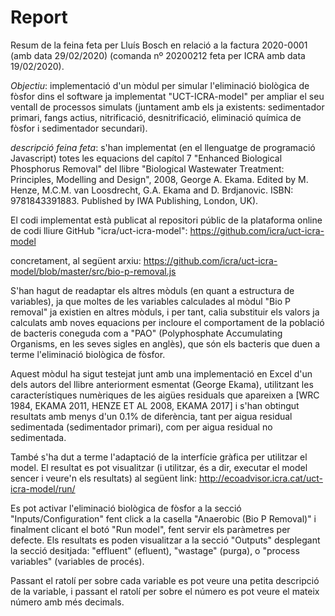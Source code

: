 Report
======

Resum de la feina feta per Lluís Bosch en relació a la factura 2020-0001 (amb
data 29/02/2020) (comanda nº 20200212 feta per ICRA amb data 19/02/2020).

*Objectiu*: implementació d'un mòdul per simular l'eliminació biològica de
fòsfor dins el software ja implementat "UCT-ICRA-model" per ampliar el seu
ventall de processos simulats (juntament amb els ja existents: sedimentador
primari, fangs actius, nitrificació, desnitrificació, eliminació química de
fòsfor i sedimentador secundari).

*descripció feina feta*: s'han implementat (en el llenguatge de programació
Javascript) totes les equacions del capítol 7 "Enhanced Biological Phosphorus
Removal" del llibre "Biological Wastewater Treatment: Principles, Modelling and
Design", 2008, George A. Ekama. Edited by M. Henze, M.C.M. van Loosdrecht, G.A.
Ekama and D. Brdjanovic. ISBN: 9781843391883. Published by IWA Publishing,
London, UK).

El codi implementat està publicat al repositori públic de la plataforma online
de codi lliure GitHub "icra/uct-icra-model":
https://github.com/icra/uct-icra-model

concretament, al següent arxiu:
https://github.com/icra/uct-icra-model/blob/master/src/bio-p-removal.js

S'han hagut de readaptar els altres mòduls (en quant a estructura de
variables), ja que moltes de les variables calculades al mòdul "Bio P removal"
ja existien en altres mòduls, i per tant, calia substituir els valors ja
calculats amb noves equacions per incloure el comportament de la població de
bacteris coneguda com a "PAO" (Polyphosphate Accumulating Organisms, en les
seves sigles en anglès), que són els bacteris que duen a terme l'eliminació
biològica de fòsfor.

Aquest mòdul ha sigut testejat junt amb una implementació en Excel d'un dels
autors del llibre anteriorment esmentat (George Ekama), utilitzant les
característiques numèriques de les aigües residuals que apareixen a [WRC 1984,
EKAMA 2011, HENZE ET AL 2008, EKAMA 2017] i s'han obtingut resultats amb menys
d'un 0.1% de diferència, tant per aigua residual sedimentada (sedimentador
primari), com per aigua residual no sedimentada.

També s'ha dut a terme l'adaptació de la interfície gràfica per utilitzar el
model.  El resultat es pot visualitzar (i utilitzar, és a dir, executar el
model sencer i veure'n els resultats) al següent link:
http://ecoadvisor.icra.cat/uct-icra-model/run/

Es pot activar l'eliminació biològica de fòsfor a la secció
"Inputs/Configuration" fent click a la casella "Anaerobic (Bio P Removal)" i
finalment clicant el botó "Run model", fent servir els paràmetres per defecte.
Els resultats es poden visualitzar a la secció "Outputs" desplegant la secció
desitjada: "effluent" (efluent), "wastage" (purga), o "process variables"
(variables de procés).

Passant el ratolí per sobre cada variable es pot veure una petita descripció de
la variable, i passant el ratolí per sobre el número es pot veure el mateix
número amb més decimals.
